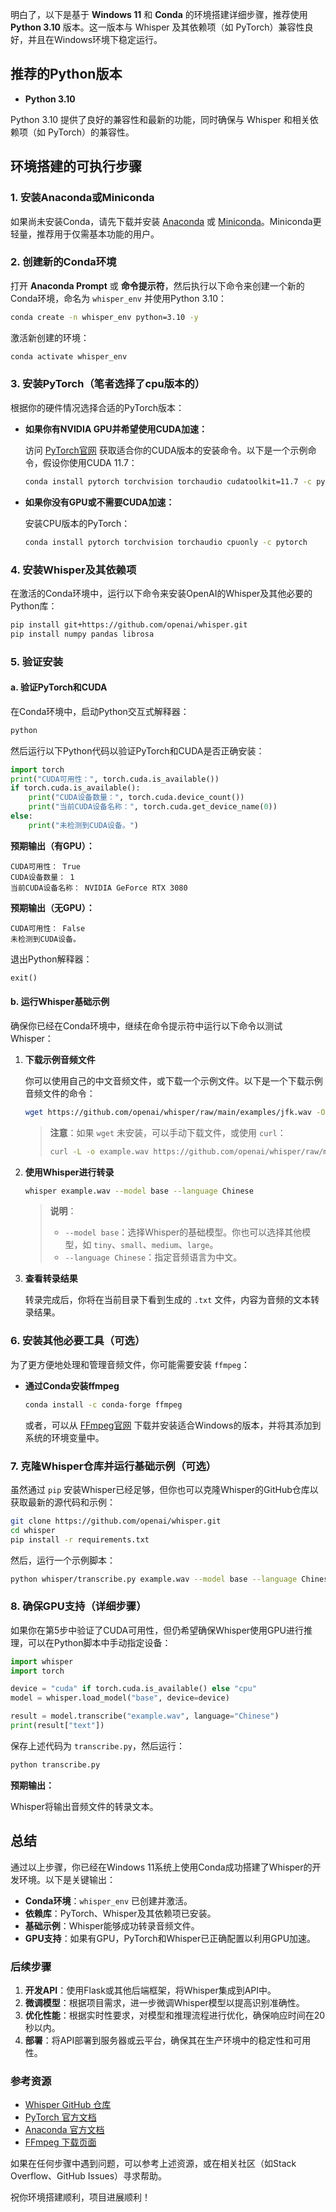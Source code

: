 明白了，以下是基于 **Windows 11** 和 **Conda** 的环境搭建详细步骤，推荐使用 **Python 3.10** 版本。这一版本与 Whisper 及其依赖项（如 PyTorch）兼容性良好，并且在Windows环境下稳定运行。

## **推荐的Python版本**

- **Python 3.10**

Python 3.10 提供了良好的兼容性和最新的功能，同时确保与 Whisper 和相关依赖项（如 PyTorch）的兼容性。

## **环境搭建的可执行步骤**

### **1. 安装Anaconda或Miniconda**

如果尚未安装Conda，请先下载并安装 [Anaconda](https://www.anaconda.com/products/distribution) 或 [Miniconda](https://docs.conda.io/en/latest/miniconda.html)。Miniconda更轻量，推荐用于仅需基本功能的用户。

### **2. 创建新的Conda环境**

打开 **Anaconda Prompt** 或 **命令提示符**，然后执行以下命令来创建一个新的Conda环境，命名为 `whisper_env` 并使用Python 3.10：

```bash
conda create -n whisper_env python=3.10 -y
```

激活新创建的环境：

```bash
conda activate whisper_env
```

### **3. 安装PyTorch**（笔者选择了cpu版本的）

根据你的硬件情况选择合适的PyTorch版本：

- **如果你有NVIDIA GPU并希望使用CUDA加速：**

  访问 [PyTorch官网](https://pytorch.org/get-started/locally/) 获取适合你的CUDA版本的安装命令。以下是一个示例命令，假设你使用CUDA 11.7：

  ```bash
  conda install pytorch torchvision torchaudio cudatoolkit=11.7 -c pytorch -c nvidia
  ```

- **如果你没有GPU或不需要CUDA加速：**

  安装CPU版本的PyTorch：

  ```bash
  conda install pytorch torchvision torchaudio cpuonly -c pytorch
  ```

### **4. 安装Whisper及其依赖项**

在激活的Conda环境中，运行以下命令来安装OpenAI的Whisper及其他必要的Python库：

```bash
pip install git+https://github.com/openai/whisper.git
pip install numpy pandas librosa
```

### **5. 验证安装**

#### **a. 验证PyTorch和CUDA**

在Conda环境中，启动Python交互式解释器：

```bash
python
```

然后运行以下Python代码以验证PyTorch和CUDA是否正确安装：

```python
import torch
print("CUDA可用性：", torch.cuda.is_available())
if torch.cuda.is_available():
    print("CUDA设备数量：", torch.cuda.device_count())
    print("当前CUDA设备名称：", torch.cuda.get_device_name(0))
else:
    print("未检测到CUDA设备。")
```

**预期输出（有GPU）：**

```
CUDA可用性： True
CUDA设备数量： 1
当前CUDA设备名称： NVIDIA GeForce RTX 3080
```

**预期输出（无GPU）：**

```
CUDA可用性： False
未检测到CUDA设备。
```

退出Python解释器：

```python
exit()
```

#### **b. 运行Whisper基础示例**

确保你已经在Conda环境中，继续在命令提示符中运行以下命令以测试Whisper：

1. **下载示例音频文件**

   你可以使用自己的中文音频文件，或下载一个示例文件。以下是一个下载示例音频文件的命令：

   ```bash
   wget https://github.com/openai/whisper/raw/main/examples/jfk.wav -O example.wav
   ```

   > **注意**：如果 `wget` 未安装，可以手动下载文件，或使用 `curl`：
   >
   > ```bash
   > curl -L -o example.wav https://github.com/openai/whisper/raw/main/examples/jfk.wav
   > ```

2. **使用Whisper进行转录**

   ```bash
   whisper example.wav --model base --language Chinese
   ```

   > **说明**：
   >
   > - `--model base`：选择Whisper的基础模型。你也可以选择其他模型，如 `tiny`、`small`、`medium`、`large`。
   > - `--language Chinese`：指定音频语言为中文。

3. **查看转录结果**

   转录完成后，你将在当前目录下看到生成的 `.txt` 文件，内容为音频的文本转录结果。

### **6. 安装其他必要工具（可选）**

为了更方便地处理和管理音频文件，你可能需要安装 `ffmpeg`：

- **通过Conda安装ffmpeg**

  ```bash
  conda install -c conda-forge ffmpeg
  ```

  或者，可以从 [FFmpeg官网](https://ffmpeg.org/download.html) 下载并安装适合Windows的版本，并将其添加到系统的环境变量中。

### **7. 克隆Whisper仓库并运行基础示例（可选）**

虽然通过 `pip` 安装Whisper已经足够，但你也可以克隆Whisper的GitHub仓库以获取最新的源代码和示例：

```bash
git clone https://github.com/openai/whisper.git
cd whisper
pip install -r requirements.txt
```

然后，运行一个示例脚本：

```bash
python whisper/transcribe.py example.wav --model base --language Chinese
```

### **8. 确保GPU支持（详细步骤）**

如果你在第5步中验证了CUDA可用性，但仍希望确保Whisper使用GPU进行推理，可以在Python脚本中手动指定设备：

```python
import whisper
import torch

device = "cuda" if torch.cuda.is_available() else "cpu"
model = whisper.load_model("base", device=device)

result = model.transcribe("example.wav", language="Chinese")
print(result["text"])
```

保存上述代码为 `transcribe.py`，然后运行：

```bash
python transcribe.py
```

**预期输出：**

Whisper将输出音频文件的转录文本。

## **总结**

通过以上步骤，你已经在Windows 11系统上使用Conda成功搭建了Whisper的开发环境。以下是关键输出：

- **Conda环境**：`whisper_env` 已创建并激活。
- **依赖库**：PyTorch、Whisper及其依赖项已安装。
- **基础示例**：Whisper能够成功转录音频文件。
- **GPU支持**：如果有GPU，PyTorch和Whisper已正确配置以利用GPU加速。

### **后续步骤**

1. **开发API**：使用Flask或其他后端框架，将Whisper集成到API中。
2. **微调模型**：根据项目需求，进一步微调Whisper模型以提高识别准确性。
3. **优化性能**：根据实时性要求，对模型和推理流程进行优化，确保响应时间在20秒以内。
4. **部署**：将API部署到服务器或云平台，确保其在生产环境中的稳定性和可用性。

### **参考资源**

- [Whisper GitHub 仓库](https://github.com/openai/whisper)
- [PyTorch 官方文档](https://pytorch.org/docs/stable/index.html)
- [Anaconda 官方文档](https://docs.anaconda.com/)
- [FFmpeg 下载页面](https://ffmpeg.org/download.html)

如果在任何步骤中遇到问题，可以参考上述资源，或在相关社区（如Stack Overflow、GitHub Issues）寻求帮助。

祝你环境搭建顺利，项目进展顺利！